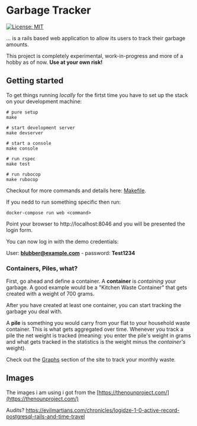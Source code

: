# Garbage Tracker

[![License: MIT](https://img.shields.io/badge/License-MIT-green.svg)](LICENSE.md)

... is a rails based web application to allow its users to track their garbage
amounts.

This project is completely experimental, work-in-progress and more of a hobby
as of now. **Use at your own risk!**

## Getting started

To get things running *locally* for the firtst time you have to set up the
stack on your development machine:
```
# pure setup
make

# start development server
make devserver

# start a console
make console

# run rspec
make test

# run rubocop
make rubocop
```

Checkout for more commands and details here: [Makefile](/Makefile).

If you nedd to run something specific then run:
```
docker-compose run web <command>
```

Point your browser to http://localhost:8046 and you will be presented the login
form.

You can now log in with the demo credentials:

User: **blubber@example.com** - password: **Test1234**

### Containers, Piles, what?

First, go ahead and define a container. A **container** is *containing* your
garbage. A good example would be a "Kitchen Waste Container" that gets created
with a weight of 700 grams.

After you have created at least one container, you can start tracking the
garbage you deal with.

A **pile** is something you would carry from your flat to your household waste
container. This is what gets aggregated over time. Whenever you track a pile
the net weight is tracked (meaning: you enter the pile's weight in grams and
what gets tracked in the statistics is the weight minus the *container's*
weight).

Check out the [Graphs](http://localhost:8046/graphs) section of the site to
track your monthly waste.

## Images

The images i am using i got from the
[https://thenounproject.com/](https://thenounproject.com/)

Audits?
https://evilmartians.com/chronicles/logidze-1-0-active-record-postgresql-rails-and-time-travel
